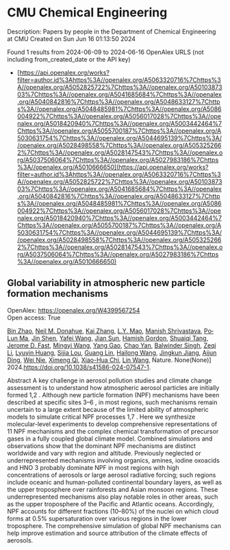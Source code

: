 # CMU Chemical Engineering
Description: Papers by people in the Department of Chemical Engineering at CMU
Created on Sun Jun 16 01:13:50 2024

Found 1 results from 2024-06-09 to 2024-06-16
OpenAlex URLS (not including from_created_date or the API key)
- [https://api.openalex.org/works?filter=author.id%3Ahttps%3A//openalex.org/A5063320716%7Chttps%3A//openalex.org/A5052825722%7Chttps%3A//openalex.org/A5010387303%7Chttps%3A//openalex.org/A5041685684%7Chttps%3A//openalex.org/A5040842816%7Chttps%3A//openalex.org/A5048633127%7Chttps%3A//openalex.org/A5048485981%7Chttps%3A//openalex.org/A5086004922%7Chttps%3A//openalex.org/A5056017028%7Chttps%3A//openalex.org/A5018420940%7Chttps%3A//openalex.org/A5003442464%7Chttps%3A//openalex.org/A5055700187%7Chttps%3A//openalex.org/A5030631754%7Chttps%3A//openalex.org/A5044695139%7Chttps%3A//openalex.org/A5028498558%7Chttps%3A//openalex.org/A5053252662%7Chttps%3A//openalex.org/A5028147543%7Chttps%3A//openalex.org/A5037506064%7Chttps%3A//openalex.org/A5027983186%7Chttps%3A//openalex.org/A5010666650](https://api.openalex.org/works?filter=author.id%3Ahttps%3A//openalex.org/A5063320716%7Chttps%3A//openalex.org/A5052825722%7Chttps%3A//openalex.org/A5010387303%7Chttps%3A//openalex.org/A5041685684%7Chttps%3A//openalex.org/A5040842816%7Chttps%3A//openalex.org/A5048633127%7Chttps%3A//openalex.org/A5048485981%7Chttps%3A//openalex.org/A5086004922%7Chttps%3A//openalex.org/A5056017028%7Chttps%3A//openalex.org/A5018420940%7Chttps%3A//openalex.org/A5003442464%7Chttps%3A//openalex.org/A5055700187%7Chttps%3A//openalex.org/A5030631754%7Chttps%3A//openalex.org/A5044695139%7Chttps%3A//openalex.org/A5028498558%7Chttps%3A//openalex.org/A5053252662%7Chttps%3A//openalex.org/A5028147543%7Chttps%3A//openalex.org/A5037506064%7Chttps%3A//openalex.org/A5027983186%7Chttps%3A//openalex.org/A5010666650)

## Global variability in atmospheric new particle formation mechanisms   

OpenAlex: https://openalex.org/W4399567254    
Open access: True
    
[Bin Zhao](https://openalex.org/A5008718870), [Neil M. Donahue](https://openalex.org/A5041685684), [Kai Zhang](https://openalex.org/A5034943806), [L.Y. Mao](https://openalex.org/A5002048309), [Manish Shrivastava](https://openalex.org/A5029609817), [Po‐Lun Ma](https://openalex.org/A5075609761), [Jin Shen](https://openalex.org/A5007008607), [Yafei Wang](https://openalex.org/A5055420452), [Jian Sun](https://openalex.org/A5072761304), [Hamish Gordon](https://openalex.org/A5086004922), [Shuaiqi Tang](https://openalex.org/A5040131275), [Jerome D. Fast](https://openalex.org/A5056263999), [Mingyi Wang](https://openalex.org/A5083213632), [Yang Gao](https://openalex.org/A5055912616), [Chao Yan](https://openalex.org/A5008144731), [Balwinder Singh](https://openalex.org/A5055570611), [Zeqi Li](https://openalex.org/A5018728258), [Lyuyin Huang](https://openalex.org/A5016210548), [Sijia Lou](https://openalex.org/A5005432331), [Guang Lin](https://openalex.org/A5004420736), [Hailong Wang](https://openalex.org/A5065736522), [Jingkun Jiang](https://openalex.org/A5004977348), [Aijun Ding](https://openalex.org/A5089839220), [Wei Nie](https://openalex.org/A5067110169), [Ximeng Qi](https://openalex.org/A5064018818), [Xiao-Hua Chi](https://openalex.org/A5003349024), [Lin Wang](https://openalex.org/A5026980986), Nature. None(None)] 2024.https://doi.org/10.1038/s41586-024-07547-1.
    
Abstract A key challenge in aerosol pollution studies and climate change assessment is to understand how atmospheric aerosol particles are initially formed 1,2 . Although new particle formation (NPF) mechanisms have been described at specific sites 3–6 , in most regions, such mechanisms remain uncertain to a large extent because of the limited ability of atmospheric models to simulate critical NPF processes 1,7 . Here we synthesize molecular-level experiments to develop comprehensive representations of 11 NPF mechanisms and the complex chemical transformation of precursor gases in a fully coupled global climate model. Combined simulations and observations show that the dominant NPF mechanisms are distinct worldwide and vary with region and altitude. Previously neglected or underrepresented mechanisms involving organics, amines, iodine oxoacids and HNO 3 probably dominate NPF in most regions with high concentrations of aerosols or large aerosol radiative forcing; such regions include oceanic and human-polluted continental boundary layers, as well as the upper troposphere over rainforests and Asian monsoon regions. These underrepresented mechanisms also play notable roles in other areas, such as the upper troposphere of the Pacific and Atlantic oceans. Accordingly, NPF accounts for different fractions (10–80%) of the nuclei on which cloud forms at 0.5% supersaturation over various regions in the lower troposphere. The comprehensive simulation of global NPF mechanisms can help improve estimation and source attribution of the climate effects of aerosols.    

    

